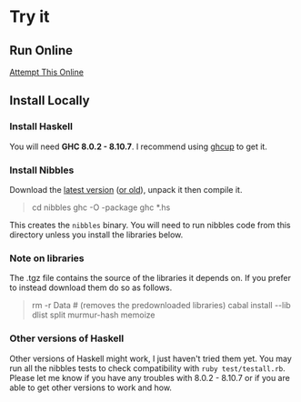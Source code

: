 # Try it

## Run Online

[Attempt This Online](https://ato.pxeger.com/run?1=m708LzMpKSe1eMGCpaUlaboW65U8UnNy8nUUyvOLclIUlSCiUEmYIgA)

## Install Locally

### Install Haskell
You will need **GHC 8.0.2 - 8.10.7**. I recommend using [ghcup](https://www.haskell.org/ghcup/) to get it.

### Install Nibbles
Download the [latest version](nibbles-latest.tgz) ([or old](downloads.html)), unpack it then compile it.

   > cd nibbles
   > ghc -O -package ghc *.hs

This creates the `nibbles` binary. You will need to run nibbles code from this directory unless you install the libraries below.

### Note on libraries

The .tgz file contains the source of the libraries it depends on. If you prefer to instead download them do so as follows.

   > rm -r Data # (removes the predownloaded libraries)
   > cabal install --lib dlist split murmur-hash memoize


### Other versions of Haskell

Other versions of Haskell might work, I just haven't tried them yet. You may run all the nibbles tests to check compatibility with `ruby test/testall.rb`. Please let me know if you have any troubles with 8.0.2 - 8.10.7 or if you are able to get other versions to work and how.
